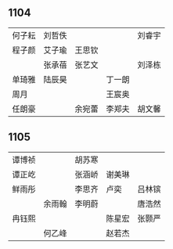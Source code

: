 ## 1104
|     |     |     |     |     |
| --- | --- | --- | --- | --- |
| 何子耘 | 刘哲佚 |  |  | 刘睿宇 |
| 程子颜 | 艾子瑜 | 王思钦 |  |  |
|  | 张承蓓 | 张艺文 |  | 刘泽栋 |
| 单琦雅 | 陆辰昊 |  | 丁一朗 |  |
| 周月 |  |  | 王宸奥 |  |
| 任朗豪 |  | 余宛蕾 | 李郑夫 | 胡文馨 |

## 1105
|     |     |     |     |     |
| --- | --- | --- | --- | --- |
| 谭博祯 |  | 胡苏寒 |  |  |
| 谭正屹 |  | 张涵峤 | 谢美琳 |  |
| 鲜雨彤 |  | 李思齐 | 卢奕 | 吕林镔 |
|  | 余雨翰 | 李明蔚 |  | 唐浩然 |
| 冉钰熙 |  |  | 陈星宏 | 张颢严 |
|  | 何乙峰 |  | 赵若杰 |  |


